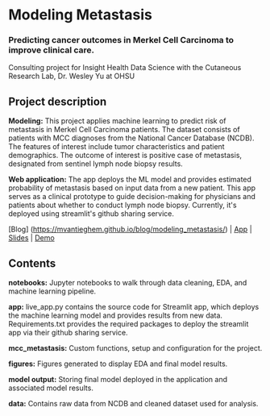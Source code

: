 #  Modeling Metastasis
### Predicting cancer outcomes in Merkel Cell Carcinoma to improve clinical care.


Consulting project for Insight Health Data Science
with the Cutaneous Research Lab, Dr. Wesley Yu at OHSU 

## Project description 

**Modeling:** This project applies machine learning to predict risk of metastasis in Merkel Cell Carcinoma patients. 
The dataset consists of patients with MCC diagnoses from the National Cancer Database (NCDB). 
The features of interest include tumor characteristics and patient demographics. 
The outcome of interest is positive case of metastasis, designated from sentinel lymph node biopsy results. 

**Web application:** The app deploys the ML model and provides estimated probability of metastasis based on input data from a new  patient. 
This app serves as a clinical prototype to guide decision-making for physicians and patients about whether to conduct lymph node biopsy. 
Currently, it's deployed using streamlit's github sharing service.

[Blog] (https://mvantieghem.github.io/blog/modeling_metastasis/) | [App](https://share.streamlit.io/mvantieghem/mcc_metastasis/master/live_app.py) | [Slides](https://docs.google.com/presentation/d/1-1j8M5oHO6jLQpZEecjuQYNstHOt49aAP7QeE8-4N6s/edit#slide=id.ga1e0b50080_0_0)   |   [Demo](https://youtu.be/o4iRkPfRkaA)





## Contents 
**notebooks:** Jupyter notebooks to walk through data cleaning, EDA, and machine learning pipeline.

**app:** live_app.py contains the source code for Streamlit app, which deploys the machine learning model and provides results from new data. 
Requirements.txt provides the required packages to deploy the streamlit app via their github sharing service.

**mcc_metastasis:** Custom functions, setup and configuration for the project.

**figures:** Figures generated to display EDA and final model results.

**model output:** Storing final model deployed in the application and associated model results. 

**data:** Contains raw data from NCDB and cleaned dataset used for analysis.

